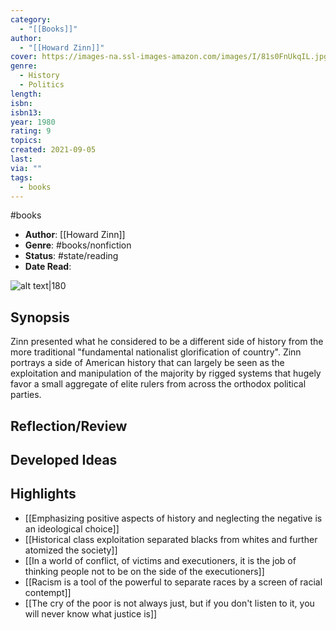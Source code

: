 ```yaml
---
category:
  - "[[Books]]"
author:
  - "[[Howard Zinn]]"
cover: https://images-na.ssl-images-amazon.com/images/I/81s0FnUkqIL.jpg
genre:
  - History
  - Politics
length: 
isbn: 
isbn13: 
year: 1980
rating: 9
topics: 
created: 2021-09-05
last: 
via: ""
tags:
  - books
---
```

#books

- **Author**:  [[Howard Zinn]]
- **Genre**: #books/nonfiction
- **Status**: #state/reading 
- **Date Read**:

![alt text|180](https://images-na.ssl-images-amazon.com/images/I/81s0FnUkqIL.jpg)

## Synopsis

Zinn presented what he considered to be a different side of history from the more traditional "fundamental nationalist glorification of country". Zinn portrays a side of American history that can largely be seen as the exploitation and manipulation of the majority by rigged systems that hugely favor a small aggregate of elite rulers from across the orthodox political parties. 

## Reflection/Review


## Developed Ideas


## Highlights

- [[Emphasizing positive aspects of history and neglecting the negative is an ideological choice]]
- [[Historical class exploitation separated blacks from whites and further atomized the society]]
- [[In a world of conflict, of victims and executioners, it is the job of thinking people not to be on the side of the executioners]]
- [[Racism is a tool of the powerful to separate races by a screen of racial contempt]]
- [[The cry of the poor is not always just, but if you don't listen to it, you will never know what justice is]]

